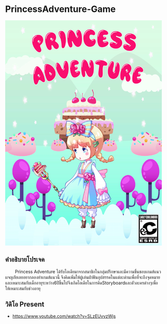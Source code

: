 # PrincessAdventure-Game
![](/Poster/PosterGame.jpg)
## คำอธิบายโปรเจค
&nbsp;&nbsp;&nbsp;&nbsp;&nbsp;&nbsp;&nbsp;&nbsp;Princess Adventure ได้รับไอเดียมาจากสมาชิกในกลุ่มปรึกษาและมีความชื่นชอบเกมส์แนวผจญภัยเลยอยากลองทำเกมส์แนวนี้ จึงคิดเพิ่มให้ผู้เล่นฝ่าฟันอุปสรรคในแต่ละด่านเพื่อที่จะถึงจุดหมายและเหมาะสมกับเด็กอายุระหว่าง6ปีขึ้นไปจึงเกิดไอเดียในการคิดStoryboardและตัวละครต่างๆเพื่อให้เหมาะสมกับช่วงอายุ

## วิดิโอ Present
- https://www.youtube.com/watch?v=SLzEUvvzWjs

